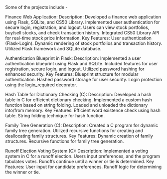 Some of the projects include - 

Finance Web Application:
Description: Developed a finance web application using Flask, SQLite, and CS50 Library. Implemented user authentication for secure login, registration, and logout. Users can view stock portfolios, buy/sell stocks, and check transaction history. Integrated CS50 Library API for real-time stock price information.
Key Features:
User authentication (Flask-Login).
Dynamic rendering of stock portfolios and transaction history.
Utilized Flask framework and SQLite database.

Authentication Blueprint in Flask:
Description: Implemented a user authentication blueprint using Flask and SQLite. Included features for user registration, secure login, and logout. Utilized password hashing for enhanced security.
Key Features:
Blueprint structure for modular authentication.
Hashed password storage for user security.
Login protection using the login_required decorator.

Hash Table for Dictionary Checking (C):
Description: Developed a hash table in C for efficient dictionary checking. Implemented a custom hash function based on string folding. Loaded and unloaded the dictionary into/from memory.
Key Features:
Efficient word existence check using hash table.
String folding technique for hash function.

Family Tree Generation (C):
Description: Created a C program for dynamic family tree generation. Utilized recursive functions for creating and deallocating family structures.
Key Features:
Dynamic creation of family structures.
Recursive functions for family tree generation.

Runoff Election Voting System (C):
Description: Implemented a voting system in C for a runoff election. Users input preferences, and the program tabulates votes. Runoffs continue until a winner or tie is determined.
Key Features:
User input for candidate preferences.
Runoff logic for determining the winner or tie.
